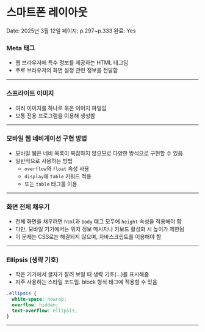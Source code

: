 # 스마트폰 레이아웃

Date: 2025년 3월 12일
페이지: p.297~p.333
완료: Yes

### Meta 태그

- 웹 브라우저에 특수 정보를 제공하는 HTML 태그임
- 주로 브라우저의 화면 설정 관련 정보를 전달함

---

### 스프라이트 이미지

- 여러 이미지를 하나로 묶은 이미지 파일임
- 보통 전용 프로그램을 이용해 생성함

---

### 모바일 웹 네비게이션 구현 방법

- 모바일 웹은 네비 목록이 복잡하지 않으므로 다양한 방식으로 구현할 수 있음
- 일반적으로 사용하는 방법
    - `overflow`와 `float` 속성 사용
    - `display`에 `table` 키워드 적용
    - 또는 `table` 태그를 이용

---

### 화면 전체 채우기

- 전체 화면을 채우려면 `html`과 `body` 태그 모두에 `height` 속성을 적용해야 함
- 다만, 모바일 기기에서는 위치 정보 메시지나 키보드 활성화 시 높이가 제한됨
- 이 문제는 CSS로는 해결되지 않으며, 자바스크립트를 이용해야 함

---

### Ellipsis (생략 기호)

- 작은 기기에서 글자가 잘려 보일 때 생략 기호(...)를 표시해줌
- 자주 사용하는 스타일 코드임. block 형식 태그에 적용할 수 있음

```css
.ellipsis {
  white-space: nowrap;
  overflow: hidden;
  text-overflow: ellipsis;
}

```

---